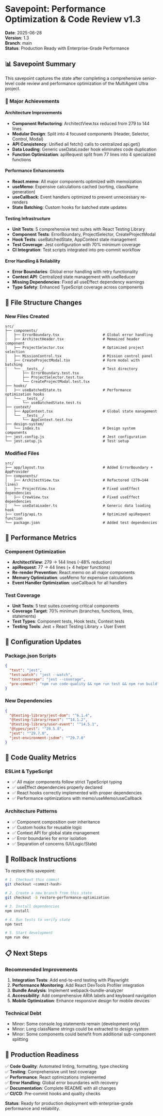 # Savepoint: Performance Optimization & Code Review v1.3

**Date**: 2025-06-28  
**Version**: 1.3  
**Branch**: main  
**Status**: Production Ready with Enterprise-Grade Performance

## 📊 Savepoint Summary

This savepoint captures the state after completing a comprehensive senior-level code review and performance optimization of the MultiAgent Ultra project.

### 🎯 Major Achievements

#### Architecture Improvements

- **Component Refactoring**: ArchitectView.tsx reduced from 279 to 144 lines
- **Modular Design**: Split into 4 focused components (Header, Selector, Control, Modal)
- **API Consistency**: Unified all fetch() calls to centralized api.get()
- **Data Loading**: Generic useDataLoader hook eliminates code duplication
- **Function Optimization**: apiRequest split from 77 lines into 4 specialized functions

#### Performance Enhancements

- **React.memo**: All major components optimized with memoization
- **useMemo**: Expensive calculations cached (sorting, className generation)
- **useCallback**: Event handlers optimized to prevent unnecessary re-renders
- **State Batching**: Custom hooks for batched state updates

#### Testing Infrastructure

- **Unit Tests**: 5 comprehensive test suites with React Testing Library
- **Component Tests**: ErrorBoundary, ProjectSelector, CreateProjectModal
- **Hook Tests**: useBatchedState, AppContext state management
- **Test Coverage**: Jest configuration with 70% minimum coverage
- **CI Integration**: Test scripts integrated into pre-commit workflow

#### Error Handling & Reliability

- **Error Boundaries**: Global error handling with retry functionality
- **Context API**: Centralized state management with useReducer
- **Missing Dependencies**: Fixed all useEffect dependency warnings
- **Type Safety**: Enhanced TypeScript coverage across components

## 📁 File Structure Changes

### New Files Created

```
src/
├── components/
│   ├── ErrorBoundary.tsx                    # Global error handling
│   ├── ArchitectHeader.tsx                  # Memoized header component
│   ├── ProjectSelector.tsx                  # Optimized project selection
│   ├── MissionControl.tsx                   # Mission control panel
│   ├── CreateProjectModal.tsx               # Form modal with batching
│   └── __tests__/                           # Test directory
│       ├── ErrorBoundary.test.tsx
│       ├── ProjectSelector.test.tsx
│       └── CreateProjectModal.test.tsx
├── hooks/
│   ├── useBatchedState.ts                   # Performance optimization hooks
│   └── __tests__/
│       └── useBatchedState.test.ts
├── context/
│   ├── AppContext.tsx                       # Global state management
│   └── __tests__/
│       └── AppContext.test.tsx
├── design-system/
│   └── index.ts                             # Design system components
├── jest.config.js                           # Jest configuration
└── jest.setup.js                            # Test setup
```

### Modified Files

```
src/
├── app/layout.tsx                           # Added ErrorBoundary + AppProvider
├── components/
│   ├── ArchitectView.tsx                    # Refactored (279→144 lines)
│   ├── ProjectView.tsx                      # Fixed useEffect dependencies
│   ├── CrewView.tsx                         # Fixed useEffect dependencies
│   └── useDataLoader.ts                     # Generic data loading hook
├── config/api.ts                            # Optimized apiRequest function
└── package.json                             # Added test dependencies
```

## 🚀 Performance Metrics

### Component Optimization

- **ArchitectView**: 279 → 144 lines (-48% reduction)
- **apiRequest**: 77 → 44 lines (+ 4 helper functions)
- **Re-render Prevention**: React.memo on all major components
- **Memory Optimization**: useMemo for expensive calculations
- **Event Handler Optimization**: useCallback for all handlers

### Test Coverage

- **Unit Tests**: 5 test suites covering critical components
- **Coverage Target**: 70% minimum (branches, functions, lines, statements)
- **Test Types**: Component tests, Hook tests, Context tests
- **Testing Tools**: Jest + React Testing Library + User Event

## 🔧 Configuration Updates

### Package.json Scripts

```json
{
  "test": "jest",
  "test:watch": "jest --watch",
  "test:coverage": "jest --coverage",
  "pre-commit": "npm run code-quality && npm run test && npm run build"
}
```

### New Dependencies

```json
{
  "@testing-library/jest-dom": "^6.1.4",
  "@testing-library/react": "^14.1.2",
  "@testing-library/user-event": "^14.5.1",
  "@types/jest": "^29.5.8",
  "jest": "^29.7.0",
  "jest-environment-jsdom": "^29.7.0"
}
```

## 🎯 Code Quality Metrics

### ESLint & TypeScript

- ✅ All major components follow strict TypeScript typing
- ✅ useEffect dependencies properly declared
- ✅ React hooks correctly implemented with proper dependencies
- ✅ Performance optimizations with memo/useMemo/useCallback

### Architecture Patterns

- ✅ Component composition over inheritance
- ✅ Custom hooks for reusable logic
- ✅ Context API for global state management
- ✅ Error boundaries for error isolation
- ✅ Separation of concerns (UI/Logic/State)

## 🔄 Rollback Instructions

To restore this savepoint:

```bash
# 1. Checkout this commit
git checkout <commit-hash>

# 2. Create a new branch from this state
git checkout -b restore-performance-optimization

# 3. Install dependencies
npm install

# 4. Run tests to verify state
npm test

# 5. Start development
npm run dev
```

## 📋 Next Steps

### Recommended Improvements

1. **Integration Tests**: Add end-to-end testing with Playwright
2. **Performance Monitoring**: Add React DevTools Profiler integration
3. **Bundle Analysis**: Implement webpack-bundle-analyzer
4. **Accessibility**: Add comprehensive ARIA labels and keyboard navigation
5. **Mobile Optimization**: Enhance responsive design for mobile devices

### Technical Debt

- Minor: Some console.log statements remain (development only)
- Minor: Long className strings could be extracted to design system
- Minor: Some components could benefit from additional sub-component splitting

## 🚀 Production Readiness

✅ **Code Quality**: Automated linting, formatting, type checking  
✅ **Testing**: Comprehensive unit test coverage  
✅ **Performance**: React optimizations implemented  
✅ **Error Handling**: Global error boundaries with recovery  
✅ **Documentation**: Complete README with all changes  
✅ **CI/CD**: Pre-commit hooks and quality checks

**Status**: Ready for production deployment with enterprise-grade performance and reliability.
